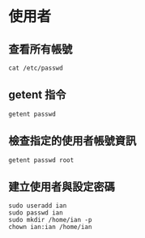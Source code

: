# 使用者

## 查看所有帳號
```
cat /etc/passwd
```

## getent 指令
```
getent passwd
```


## 檢查指定的使用者帳號資訊
```
getent passwd root
```

## 建立使用者與設定密碼
```
sudo useradd ian
sudo passwd ian
sudo mkdir /home/ian -p
chown ian:ian /home/ian
```